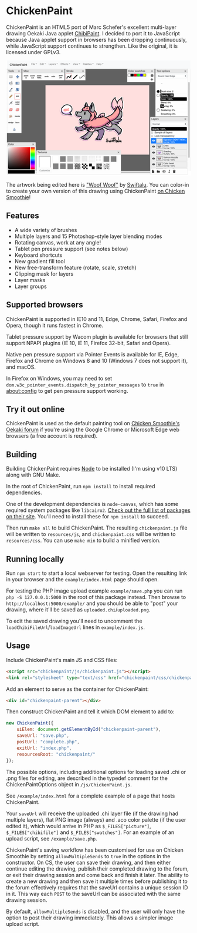 # ChickenPaint

ChickenPaint is an HTML5 port of Marc Schefer's excellent multi-layer drawing Oekaki Java applet
[ChibiPaint](https://github.com/thenickdude/chibipaint). I decided to port it to JavaScript because Java applet support in browsers 
has been dropping continuously, while JavaScript support continues to strengthen. Like the original, it is licensed
under GPLv3.

![ChickenPaint screenshot](help/screenshot.png)

The artwork being edited here is ["Woof Woof"](http://www.chickensmoothie.com/Forum/viewtopic.php?t=3079211) by [Swiftalu](http://www.chickensmoothie.com/Forum/memberlist.php?mode=viewprofile&u=91654).
You can color-in to create your own version of this drawing using ChickenPaint [on Chicken Smoothie](http://www.chickensmoothie.com/Forum/viewtopic.php?t=3079211)!

## Features

- A wide variety of brushes
- Multiple layers and 15 Photoshop-style layer blending modes
- Rotating canvas, work at any angle!
- Tablet pen pressure support (see notes below)
- Keyboard shortcuts
- New gradient fill tool
- New free-transform feature (rotate, scale, stretch)
- Clipping mask for layers
- Layer masks
- Layer groups

## Supported browsers
ChickenPaint is supported in IE10 and 11, Edge, Chrome, Safari, Firefox and Opera, though it runs fastest in Chrome.

Tablet pressure support by Wacom plugin is available for browsers that still support NPAPI plugins (IE 10, IE 11,
Firefox 32-bit, Safari and Opera).

Native pen pressure support via Pointer Events is available for IE, Edge, Firefox and Chrome on Windows 8 and 10 (Windows 7 does not 
support it), and macOS.

In Firefox on Windows, you may need to set `dom.w3c_pointer_events.dispatch_by_pointer_messages` to `true` in [about:config]()
to get pen pressure support working.

## Try it out online
ChickenPaint is used as the default painting tool on [Chicken Smoothie's Oekaki forum](http://www.chickensmoothie.com/Forum/viewforum.php?f=29)
if you're using the Google Chrome or Microsoft Edge web browsers (a free account is required).

## Building
Building ChickenPaint requires [Node](https://nodejs.org/en/) to be installed (I'm using v10 LTS) along with GNU Make.

In the root of ChickenPaint, run `npm install` to install required dependencies. 

One of the development dependencies is `node-canvas`, which has some required system packages like `libcairo2`. 
[Check out the full list of packages on their site](https://github.com/Automattic/node-canvas). You'll need to install 
these for `npm install` to succeed.

Then run `make all` to build ChickenPaint.
The resulting `chickenpaint.js` file will be written to `resources/js`, and `chickenpaint.css` will be written to `resources/css`.
You can use `make min` to build a minified version.

## Running locally
Run `npm start` to start a local webserver for testing. Open the resulting link in your browser and the `example/index.html` 
page should open.

For testing the PHP image upload example `example/save.php` you can run `php -S 127.0.0.1:5000` in the root of this package 
instead. Then browse to `http://localhost:5000/example/` and you should be able to "post" your drawing, where it'll be
saved as `uploaded.chi`/`uploaded.png`. 

To edit the saved drawing you'll need to uncomment the `loadChibiFileUrl`/`loadImageUrl`
lines in `example/index.js`.

## Usage

Include ChickenPaint's main JS and CSS files:

```html
<script src="chickenpaint/js/chickenpaint.js"></script>
<link rel="stylesheet" type="text/css" href="chickenpaint/css/chickenpaint.css">
```

Add an element to serve as the container for ChickenPaint:

```html
<div id="chickenpaint-parent"></div>
```

Then construct ChickenPaint and tell it which DOM element to add to:

```js
new ChickenPaint({
    uiElem: document.getElementById("chickenpaint-parent"),
    saveUrl: "save.php",
    postUrl: "complete.php",
    exitUrl: "index.php",
    resourcesRoot: "chickenpaint/"
});
```

The possible options, including additional options for loading saved .chi or .png files for editing, are described
in the typedef comment for the ChickenPaintOptions object in `/js/ChickenPaint.js`.

See `/example/index.html` for a complete example of a page that hosts ChickenPaint.

Your `saveUrl` will receive the uploaded .chi layer file (if the drawing had multiple layers), flat PNG image (always)
and .aco color palette (if the user edited it), which would arrive in PHP as `$_FILES["picture"]`, `$_FILES["chibifile"]`
and `$_FILES["swatches"]`. For an example of an upload script, see `/example/save.php`.

ChickenPaint's saving workflow has been customised for use on Chicken Smoothie by setting `allowMultipleSends` to `true`
in the options in the constructor. On CS, the user can save their drawing, and then either continue editing the drawing, 
publish their completed drawing to the forum, or exit their drawing session and come back and finish it later. The 
ability to create a new drawing and then save it multiple times before publishing it to the forum effectively requires 
that the saveUrl contains a unique session ID in it. This way each `POST` to the saveUrl can be associated with the same
drawing session.

By default, `allowMultipleSends` is disabled, and the user will only have the option to post their drawing immediately.
This allows a simpler image upload script.